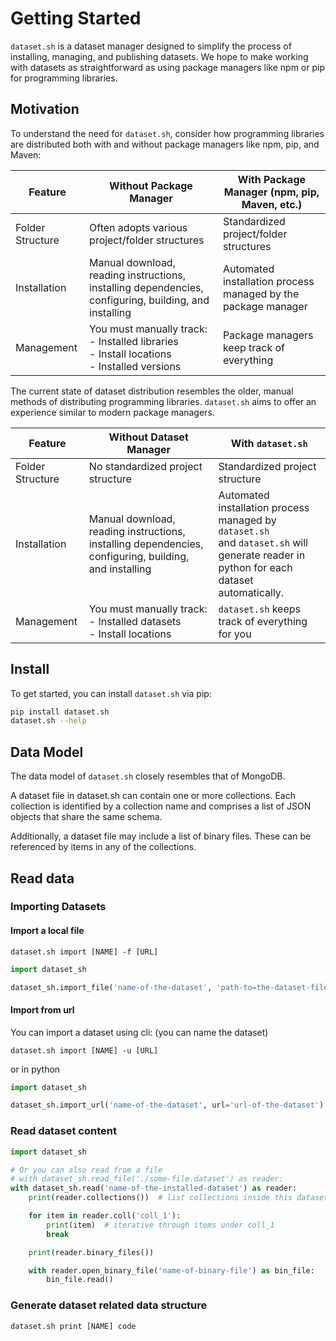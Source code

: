# Getting Started

`dataset.sh` is a dataset manager designed to simplify the process of installing, managing, and publishing datasets.
We hope to make working with datasets as straightforward as using package managers like npm or pip for programming
libraries.

## Motivation

To understand the need for `dataset.sh`, consider how programming libraries are distributed both with and without
package managers like npm, pip, and Maven:

| Feature          | Without Package Manager                                                                               | With Package Manager (npm, pip, Maven, etc.)                  |
|------------------|-------------------------------------------------------------------------------------------------------|---------------------------------------------------------------|
| Folder Structure | Often adopts various project/folder structures                                                        | Standardized project/folder structures                        |
| Installation     | Manual download, reading instructions, installing dependencies, configuring, building, and installing | Automated installation process managed by the package manager |
| Management       | You must manually track:<br/>- Installed libraries<br/>- Install locations<br/>- Installed versions   | Package managers keep track of everything                     |

The current state of dataset distribution resembles the older, manual methods of distributing programming libraries.
`dataset.sh` aims to offer an experience similar to modern package managers.

| Feature          | Without Dataset Manager                                                                               | With `dataset.sh`                                                                                                                          |
|------------------|-------------------------------------------------------------------------------------------------------|--------------------------------------------------------------------------------------------------------------------------------------------|
| Folder Structure | No standardized project structure                                                                     | Standardized project structure                                                                                                             |
| Installation     | Manual download, reading instructions, installing dependencies, configuring, building, and installing | Automated installation process managed by `dataset.sh`<br/>and `dataset.sh` will generate reader in python for each dataset automatically. |
| Management       | You must manually track:<br/>- Installed datasets<br/>- Install locations                             | `dataset.sh` keeps track of everything for you                                                                                             |

## Install

To get started, you can install `dataset.sh` via pip:

```bash
pip install dataset.sh
dataset.sh --help
```

## Data Model

The data model of `dataset.sh` closely resembles that of MongoDB.

A dataset file in dataset.sh can contain one or more collections. Each collection is identified by a collection name and
comprises a list of JSON objects that share the same schema.

Additionally, a dataset file may include a list of binary files. These can be referenced by items in any of the
collections.

## Read data

### Importing Datasets

#### Import a local file

```shell
dataset.sh import [NAME] -f [URL]
```

```python
import dataset_sh

dataset_sh.import_file('name-of-the-dataset', 'path-to=the-dataset-file')
```

#### Import from url

You can import a dataset using cli: (you can name the dataset)

```shell
dataset.sh import [NAME] -u [URL]
```

or in python

```python
import dataset_sh

dataset_sh.import_url('name-of-the-dataset', url='url-of-the-dataset')
```

### Read dataset content

```python
import dataset_sh

# Or you can also read from a file 
# with dataset_sh.read_file('./some-file.dataset') as reader: 
with dataset_sh.read('name-of-the-installed-dataset') as reader:
    print(reader.collections())  # list collections inside this dataset

    for item in reader.coll('coll_1'):
        print(item)  # iterative through items under coll_1
        break

    print(reader.binary_files())

    with reader.open_binary_file('name-of-binary-file') as bin_file:
        bin_file.read()
```

### Generate dataset related data structure

```shell
dataset.sh print [NAME] code
```
